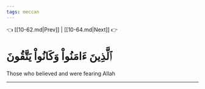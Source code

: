```yaml
---
tags: meccan
---
```


👈 [[10-62.md|Prev]] | [[10-64.md|Next]] 👉

# ٱلَّذِينَ ءَامَنُواْ وَكَانُواْ يَتَّقُونَ

Those who believed and were fearing Allah

---

